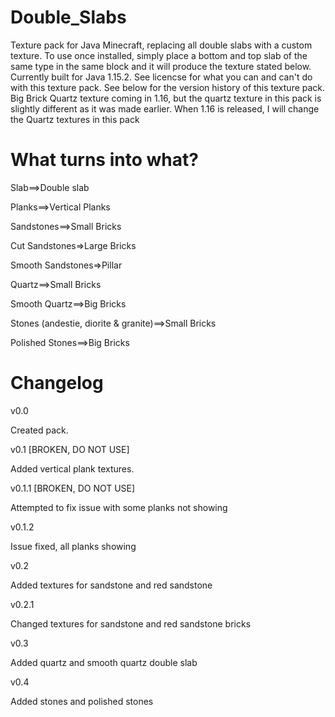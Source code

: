 # Double_Slabs
Texture pack for Java Minecraft, replacing all double slabs with a custom texture. To use once installed, simply place a bottom and top slab of the same type in the same block and it will produce the texture stated below. Currently built for Java 1.15.2. See licencse for what you can and can't do with this texture pack. See below for the version history of this texture pack. Big Brick Quartz texture coming in 1.16, but the quartz texture in this pack is slightly different as it was made earlier. When 1.16 is released, I will change the Quartz textures in this pack

# What turns into what?

Slab==>Double slab

Planks==>Vertical Planks

Sandstones==>Small Bricks

Cut Sandstones=>Large Bricks

Smooth Sandstones=>Pillar

Quartz==>Small Bricks

Smooth Quartz==>Big Bricks

Stones (andestie, diorite & granite)==>Small Bricks

Polished Stones==>Big Bricks

# Changelog

v0.0

Created pack.

v0.1 [BROKEN, DO NOT USE]

Added vertical plank textures.

v0.1.1 [BROKEN, DO NOT USE] 

Attempted to fix issue with some planks not showing

v0.1.2

Issue fixed, all planks showing

v0.2

Added textures for sandstone and red sandstone

v0.2.1

Changed textures for sandstone and red sandstone bricks

v0.3

Added quartz and smooth quartz double slab

v0.4

Added stones and polished stones
